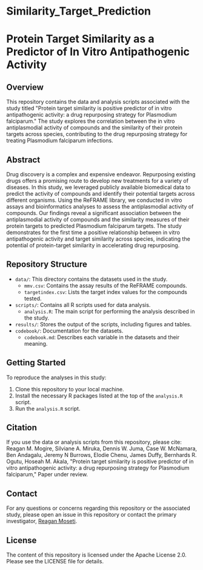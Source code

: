 # Similarity_Target_Prediction
# Protein Target Similarity as a Predictor of In Vitro Antipathogenic Activity

## Overview
This repository contains the data and analysis scripts associated with the study titled "Protein target similarity is positive predictor of in vitro antipathogenic activity: a drug repurposing strategy for Plasmodium falciparum." The study explores the correlation between the in vitro antiplasmodial activity of compounds and the similarity of their protein targets across species, contributing to the drug repurposing strategy for treating Plasmodium falciparum infections.

## Abstract
Drug discovery is a complex and expensive endeavor. Repurposing existing drugs offers a promising route to develop new treatments for a variety of diseases. In this study, we leveraged publicly available biomedical data to predict the activity of compounds and identify their potential targets across different organisms. Using the ReFRAME library, we conducted in vitro assays and bioinformatics analyses to assess the antiplasmodial activity of compounds. Our findings reveal a significant association between the antiplasmodial activity of compounds and the similarity measures of their protein targets to predicted Plasmodium falciparum targets. The study demonstrates for the first time a positive relationship between in vitro antipathogenic activity and target similarity across species, indicating the potential of protein-target similarity in accelerating drug repurposing.

## Repository Structure
- `data/`: This directory contains the datasets used in the study. 
  - `mmv.csv`: Contains the assay results of the ReFRAME compounds.
  - `targetindex.csv`: Lists the target index values for the compounds tested.
- `scripts/`: Contains all R scripts used for data analysis.
  - `analysis.R`: The main script for performing the analysis described in the study.
- `results/`: Stores the output of the scripts, including figures and tables.
- `codebook/`: Documentation for the datasets.
  - `codebook.md`: Describes each variable in the datasets and their meaning.

## Getting Started
To reproduce the analyses in this study:
1. Clone this repository to your local machine.
2. Install the necessary R packages listed at the top of the `analysis.R` script.
3. Run the `analysis.R` script.

## Citation
If you use the data or analysis scripts from this repository, please cite:
Reagan M. Mogire, Silviane A. Miruka, Dennis W. Juma, Case W. McNamara, Ben Andagalu, Jeremy N Burrows, Elodie Chenu, James Duffy, Bernhards R. Ogutu, Hoseah M. Akala, "Protein target similarity is positive predictor of in vitro antipathogenic activity: a drug repurposing strategy for Plasmodium falciparum," Paper under review.

## Contact
For any questions or concerns regarding this repository or the associated study, please open an issue in this repository or contact the primary investigator, [Reagan Moseti](mailto:reaganmoseti@gmail.com).

## License
The content of this repository is licensed under the Apache License 2.0. Please see the LICENSE file for details.
